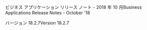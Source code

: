 <!-- This file contains localizable strings used in generating the custom PDF. Do not use as an include file in any web content. -->
<!-- strings for PDF page header -->

<span data-ttu-id="bf56b-101">ビジネス アプリケーション リリース ノート - 2018 年 10 月</span><span class="sxs-lookup"><span data-stu-id="bf56b-101">Business Applications Release Notes - October '18</span></span>

<span data-ttu-id="bf56b-102">バージョン 18.2.7</span><span class="sxs-lookup"><span data-stu-id="bf56b-102">Version 18.2.7</span></span>


